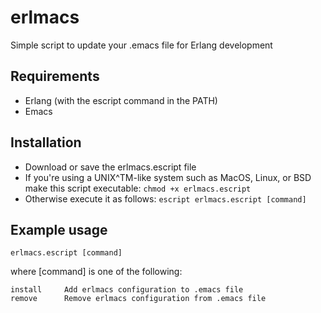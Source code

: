 # erlmacs
Simple script to update your .emacs file for Erlang development

## Requirements
- Erlang (with the escript command in the PATH)
- Emacs

## Installation
- Download or save the erlmacs.escript file
- If you're using a UNIX^TM-like system such as MacOS, Linux, or BSD make this script executable: `chmod +x erlmacs.escript`
- Otherwise execute it as follows: `escript erlmacs.escript [command]`

## Example usage
`erlmacs.escript [command]`

where [command] is one of the following:

```
install     Add erlmacs configuration to .emacs file
remove      Remove erlmacs configuration from .emacs file
```
